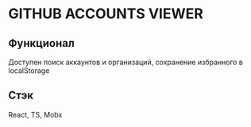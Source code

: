 # GITHUB ACCOUNTS VIEWER

## Функционал
Доступен поиск аккаунтов и организаций, сохранение избранного в localStorage

## Стэк
React, TS, Mobx
